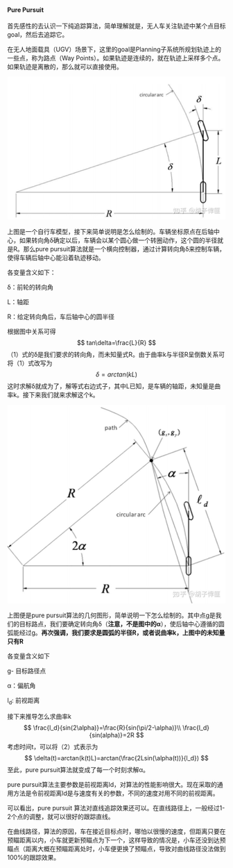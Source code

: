 #### Pure Pursuit

首先感性的去认识一下纯追踪算法，简单理解就是，无人车关注轨迹中某个点目标goal，然后去追踪它。

在无人地面载具（UGV）场景下，这里的goal是Planning子系统所规划轨迹上的一些点，称为路点（Way Points）。如果轨迹是连续的，就在轨迹上采样多个点。如果轨迹是离散的，那么就可以直接使用。



![img](pure_pursuit.assets/v2-d0dc4bd0e0289dd7a22a704f3d9ad8c3_1440w-20220412222657989.jpg)



上图是一个自行车模型，接下来简单说明是怎么绘制的。车辆坐标原点在后轴中心，如果转向角δ确定以后，车辆会以某个圆心做一个转圈动作，这个圆的半径就是R。那么pure pursuit算法就是一个横向控制器，通过计算转向角δ来控制车辆，使得车辆后轴中心能沿着轨迹移动。

各变量含义如下：

δ：前轮的转向角

L：轴距

R：给定转向角后，车后轴中心的圆半径

根据图中关系可得
$$
tan\delta=\frac{L}{R}
$$
（1）式的δ是我们要求的转向角，而未知量式R。由于曲率k与半径R呈倒数关系可将（1）式改写为
$$
\delta=arctan(kL)
$$
这时求解δ就成为了，解等式右边式子，其中L已知，是车辆的轴距，未知量是曲率k。接下来我们就来求解这个k。

![img](pure_pursuit.assets/v2-a229fa5ffc26f17f7d028064aee0e115_1440w-20220412222658448.jpg)

上图便是pure pursuit算法的几何图形，简单说明一下怎么绘制的。其中点g是我们的目标路点，我们要确定转向角δ（**注意，不是图中的α**），使后轴中心遵循的圆弧能经过g。**再次强调，我们要求是圆弧的半径R，或者说曲率k，上图中的未知量只有R**

各变量含义如下

g- 目标路径点

α：偏航角

l<sub>d</sub>: 前视距离

接下来推导怎么求曲率k
$$
\frac{l_d}{sin(2\alpha)}=\frac{R}{sin(\pi/2-\alpha)}\\
\frac{l_d}{sin(alpha)}=2R
$$
考虑时间t，可以将（2）式表示为
$$
\delta(t)=arctan(k(t)L)=arctan(\frac{2Lsin(\alpha(t))}{l_d})
$$
至此，pure pursuit算法就变成了每一个时刻求解α。



pure pursuit算法主要参数是前视距离ld，对算法的性能影响很大。现在采取的通用方法是令前视距离ld是与速度有关的参数，不同的速度对用不同的前视距离。



可以看出，pure pursuit 算法对直线追踪效果还可以。在直线路径上，一般经过1-2个点的调整，就可以很好的跟踪直线。

在曲线路径，算法的原因，车在接近目标点时，哪怕以很慢的速度，但距离只要在预瞄距离以内，小车就更新预瞄点为下一个，这样导致的情况是，小车还没到达预瞄点（距离大概在预瞄距离处时，小车便更换了预瞄点，导致对曲线路径没法做到100%的跟踪效果。